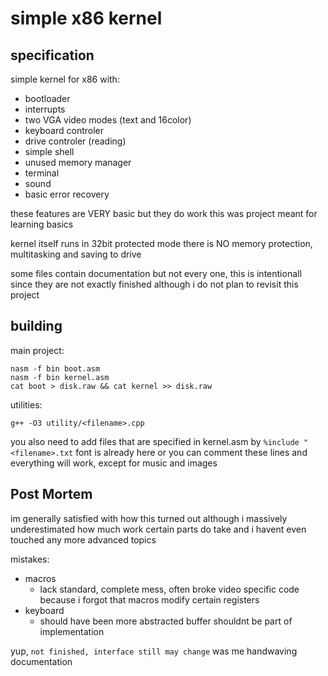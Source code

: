 # simple x86 kernel 

## specification

simple kernel for x86 with: 
 * bootloader 
 * interrupts 
 * two VGA video modes (text and 16color)
 * keyboard controler
 * drive controler (reading)
 * simple shell 
 * unused memory manager
 * terminal
 * sound 
 * basic error recovery

these features are VERY basic but they do work
this was project meant for learning basics

kernel itself runs in 32bit protected mode
there is NO memory protection, multitasking and saving to drive

some files contain documentation but not every one, this is intentionall since they are not exactly finished although i do not plan to revisit this project 

## building 
main project:
```
nasm -f bin boot.asm
nasm -f bin kernel.asm
cat boot > disk.raw && cat kernel >> disk.raw
```
utilities:
```
g++ -O3 utility/<filename>.cpp
```

you also need to add files that are specified in kernel.asm by `%include "<filename>.txt` 
font is already here
or you can comment these lines and everything will work, except for music and images


## Post Mortem

im generally satisfied with how this turned out
although i massively underestimated how much work certain parts do take and i havent even touched any more advanced topics

mistakes:
 * macros
	* lack standard, complete mess, often broke video specific code because i forgot that macros modify certain registers
 * keyboard
	* should have been more abstracted
	buffer shouldnt be part of implementation


yup, `not finished, interface still may change` was me handwaving documentation
